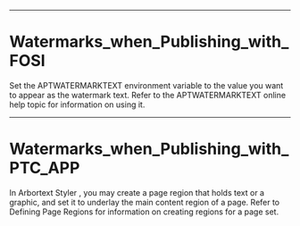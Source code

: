 

---

# Watermarks_when_Publishing_with_FOSI

Set the APTWATERMARKTEXT environment variable to the value you want to appear as the watermark text. Refer to the APTWATERMARKTEXT online help topic for information on using it.



---

# Watermarks_when_Publishing_with_PTC_APP



In Arbortext Styler , you may create a page region that holds text or a graphic, and set it to underlay the main content region of a page. Refer to Defining Page Regions for information on creating regions for a page set.